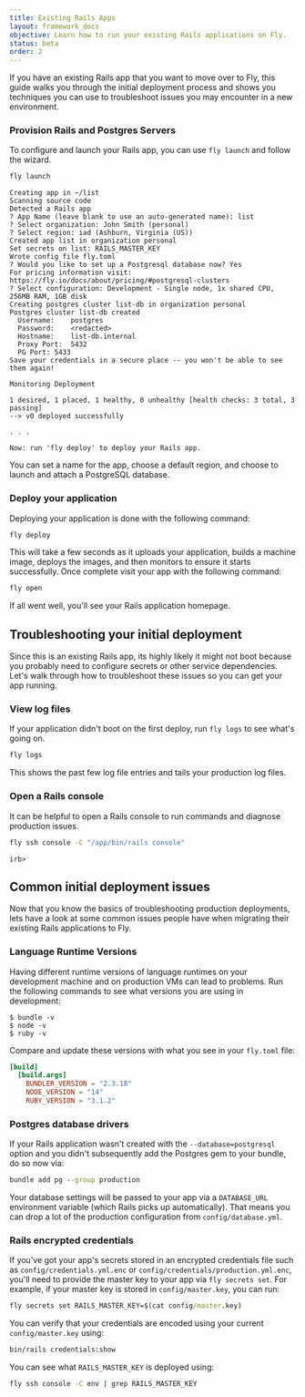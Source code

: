 ```yaml
---
title: Existing Rails Apps
layout: framework_docs
objective: Learn how to run your existing Rails applications on Fly.
status: beta
order: 2
---
```


If you have an existing Rails app that you want to move over to Fly, this guide walks you through the initial deployment process and shows you techniques you can use to troubleshoot issues you may encounter in a new environment.

### Provision Rails and Postgres Servers

To configure and launch your Rails app, you can use `fly launch` and follow the wizard.

```cmd
fly launch
```
```output
Creating app in ~/list
Scanning source code
Detected a Rails app
? App Name (leave blank to use an auto-generated name): list
? Select organization: John Smith (personal)
? Select region: iad (Ashburn, Virginia (US))
Created app list in organization personal
Set secrets on list: RAILS_MASTER_KEY
Wrote config file fly.toml
? Would you like to set up a Postgresql database now? Yes
For pricing information visit: https://fly.io/docs/about/pricing/#postgresql-clusters
? Select configuration: Development - Single node, 1x shared CPU, 256MB RAM, 1GB disk
Creating postgres cluster list-db in organization personal
Postgres cluster list-db created
  Username:    postgres
  Password:    <redacted>
  Hostname:    list-db.internal
  Proxy Port:  5432
  PG Port: 5433
Save your credentials in a secure place -- you won't be able to see them again!

Monitoring Deployment

1 desired, 1 placed, 1 healthy, 0 unhealthy [health checks: 3 total, 3 passing]
--> v0 deployed successfully

. . .

Now: run 'fly deploy' to deploy your Rails app.
```

You can set a name for the app, choose a default region, and choose to launch and attach a PostgreSQL database.

### Deploy your application

Deploying your application is done with the following command:

```cmd
fly deploy
```

This will take a few seconds as it uploads your application, builds a machine image,
deploys the images, and then monitors to ensure it starts successfully. Once complete
visit your app with the following command:

```cmd
fly open
```

If all went well, you'll see your Rails application homepage.

## Troubleshooting your initial deployment

Since this is an existing Rails app, its highly likely it might not boot because you probably need to configure secrets or other service dependencies. Let's walk through how to troubleshoot these issues so you can get your app running.

### View log files

If your application didn't boot on the first deploy, run `fly logs` to see what's going on.

```cmd
fly logs
```

This shows the past few log file entries and tails your production log files.

### Open a Rails console

It can be helpful to open a Rails console to run commands and diagnose production issues.

```cmd
fly ssh console -C "/app/bin/rails console"
```
```output
irb>
```

## Common initial deployment issues

Now that you know the basics of troubleshooting production deployments, lets have a look at some common issues people have when migrating their existing Rails applications to Fly.

### Language Runtime Versions

Having different runtime versions of language runtimes on your development
machine and on production VMs can lead to problems.  Run the following
commands to see what versions you are using in development:

```shell
$ bundle -v
$ node -v
$ ruby -v
```

Compare and update these versions with what you see in your `fly.toml` file:

```toml
[build]  
  [build.args]
    BUNDLER_VERSION = "2.3.18"
    NODE_VERSION = "14" 
    RUBY_VERSION = "3.1.2"
```

### Postgres database drivers

If your Rails application wasn't created with the `--database=postgresql` option
and you didn't subsequently add the Postgres gem to your bundle, do so now
via:

```cmd
bundle add pg --group production
```

Your database settings will be passed to your app via a `DATABASE_URL` environment
variable (which Rails picks up automatically). That means you can drop a lot of the production configuration from `config/database.yml`.

### Rails encrypted credentials

If you've got your app's secrets stored in an encrypted credentials file such as `config/credentials.yml.enc`
or `config/credentials/production.yml.enc`, you'll need to provide the master key to your app via
`fly secrets set`. For example, if your master key is stored in `config/master.key`, you can run:

```cmd
fly secrets set RAILS_MASTER_KEY=$(cat config/master.key)
```

You can verify that your credentials are encoded using your current `config/master.key` using:

```cmd
bin/rails credentials:show
```

You can see what `RAILS_MASTER_KEY` is deployed using:

```cmd
fly ssh console -C env | grep RAILS_MASTER_KEY
```


